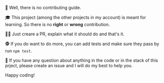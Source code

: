 🏇 Well, there is no contributing guide.

🎓 This project (among the other projects in my account) is meant for learning. So there is no **right** or **wrong** contribution.

👩‍💻 Just creare a PR, explain what it should do and that's it.

🕵 If you do want to do more, you can add tests and make sure they pass by run `npm test`.

🤔 If you have any question about anything in the code or in the stack of this prject, please create an issue and I will do my best to help you.

Happy coding!

